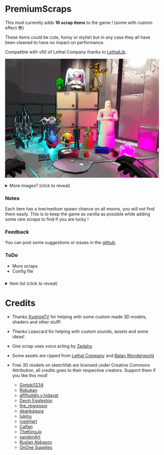 # PremiumScraps

This mod currently adds **16 scrap items** to the game ! (some with custom effect 😎)

These items could be cute, funny or stylish but in any case they all have been cleaned to have no impact on performance.

Compatible with v50 of Lethal Company thanks to [LethalLib](https://thunderstore.io/c/lethal-company/p/Evaisa/LethalLib/).

![Preview](https://raw.githubusercontent.com/ZigzagAwaka/PremiumScraps/main/Images/premiumscraps-preview5.PNG)

<details><summary>More images? (click to reveal)</summary>

![Preview](https://raw.githubusercontent.com/ZigzagAwaka/PremiumScraps/main/Images/premiumscraps-rupees.PNG)
![Preview](https://raw.githubusercontent.com/ZigzagAwaka/PremiumScraps/main/Images/premiumscraps-spoonbalan.PNG)

</details>

### Notes
Each item has a low/medium spawn chance on all moons, you will not find them easily. This is to keep the game as vanilla as possible while adding some rare scraps to find if you are lucky !

### Feedback
You can post some suggestions or issues in the [github](https://github.com/ZigzagAwaka/PremiumScraps).

### ToDo
- More scraps
- Config file

###

<details><summary>Item list (click to reveal)</summary>

- Frieren
- Chocobo
- Ainz Ooal Gown
- Helm of Domination
- The King *(can speak when used)*
- Harry Mason
- Mystic Cristal
- Puppy Shark *(can be squeezed)*
- Rupee *(6 colors)*
- Ea-Nasir Statue
- HearthStone Card
- SODA
- Comically Large Spoon *(weapon, 3 colors)*
- crouton
- Airhorn *(can be used for a surprise effect... is this the real one?)*
- Balan Statue *(2 colors)*

</details>

##

# Credits

- Thanks [XyphireTV](https://www.twitch.tv/xyphiretv) for helping with some custom made 3D models, shaders and other stuff!

- Thanks Leaucard for helping with custom sounds, assets and some ideas!

- One scrap uses voice acting by [Zedahu](https://www.twitch.tv/zedahu)

- Some assets are ripped from [Lethal Company](https://store.steampowered.com/app/1966720/Lethal_Company/) and [Balan Wonderworld](https://store.steampowered.com/app/1341050/BALAN_WONDERWORLD/)

- Free 3D models on sketchfab are licensed under Creative Commons Attribution, all credits goes to their respective creators. Support them if you like this mod!

    - [Gintoki1234](https://sketchfab.com/3d-models/frieren-plushie-209c79c641164b38a81e145b6af3f890)
    - [Robukan](https://sketchfab.com/3d-models/chocobo-from-world-of-final-fantasy-329f0b6d71f245e89ff6cf8371180025)
    - [affifuddin.y.hidayat](https://sketchfab.com/3d-models/ainz-ooal-gown-e62df306954144fbb613c6fc3b04e682)
    - [Devin Eggleston](https://sketchfab.com/3d-models/helm-of-domination-08c0069b2f5840cba920edc6c2b17a83)
    - [the_regressor](https://sketchfab.com/3d-models/cd-i-64-zelda-link-and-king-harkinian-e83b97e8963249b3b367e6d385ac7495)
    - [deankagura](https://sketchfab.com/3d-models/harry-mason-8e7c5249891e4520b9bc04cb2f8fb255)
    - [lukinu](https://sketchfab.com/3d-models/heart-in-glass-1dacc91d294141658633cce0a79ecd97)
    - [rozeHart](https://sketchfab.com/3d-models/vress-the-puppy-shark-0bf0ac5dd20f46cbb91534491438bb2f)
    - [Calfan](https://sketchfab.com/3d-models/legend-of-zelda-rupee-aa19b25bc1af41139a671403bc4110e3)
    - [TheKingJo](https://sketchfab.com/3d-models/standing-male-worshiper-6b8afed41874447a8451ea2907e5e1b0)
    - [sandenArt](https://sketchfab.com/3d-models/hearthstone-card-wisp-5c354d20122d4bdd946ca4b4f3c23ca9)
    - [Ruslan Abbasov](https://sketchfab.com/3d-models/psx-soda-can-2823eac5e9d14414a9577715274fd89f)
    - [OnOne Supplies](https://sketchfab.com/3d-models/spoon-lowpoly-9b3e16a7a2c04ca5907a09e4e4daaac7)



